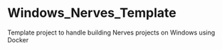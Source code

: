 # Windows_Nerves_Template
Template project to handle building Nerves projects on Windows using Docker

